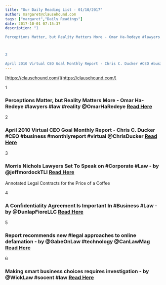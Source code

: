 ```yaml
---
title: "Our Daily Reading List - 01/10/2017"
author: margaret@clausehound.com
tags: ["margaret","Daily Readings"]
date: 2017-10-01 07:15:37
description: "1

Perceptions Matter, but Reality Matters More - Omar Ha-Redeye #lawyers #law #reality @OmarHaRedeye Read Here



2

April 2010 Virtual CEO Goal Monthly Report - Chris C. Ducker #CEO #business #mont..."
---
```


[https://clausehound.com/](https://clausehound.com/)

1

### Perceptions Matter, but Reality Matters More - Omar Ha-Redeye #lawyers #law #reality @OmarHaRedeye [Read Here](http://www.slaw.ca/2017/09/17/perceptions-matter-but-reality-matters-more/)

2

### April 2010 Virtual CEO Goal Monthly Report - Chris C. Ducker #CEO #business #monthlyreport #virtual @ChrisDucker [Read Here](http://www.chrisducker.com/blog/page/15/)

3

### Morris Nichols Lawyers Set To Speak on #Corporate #Law - by @jeffmordockTLI  [Read Here](https://goo.gl/mo5yvM)

Annotated Legal Contracts
for the Price of a Coffee

4

### A Confidentiality Agreement Is Important In #Business #Law - by @DunlapFioreLLC [Read Here](https://goo.gl/hKPu6G)

5

### Report recommends new #legal approaches to online defamation - by @GabeOnLaw #technology @CanLawMag [Read Here](https://goo.gl/kj6voD)

6

### Making smart business choices requires investigation - by @WickLaw #socent #law [Read Here](https://goo.gl/D5iTZV)